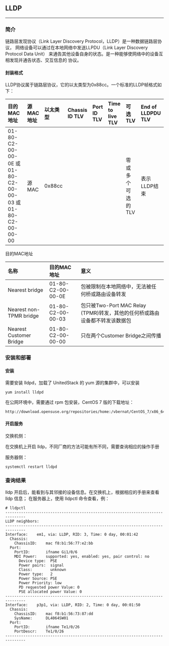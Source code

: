 ## LLDP

---

### 简介

链路层发现协议（Link Layer Discovery Protocol，LLDP）是一种数据链路层协议，
网络设备可以通过在本地网络中发送LLPDU（Link Layer Discovery Protocol Data Unit）
来通告其他设备自身的状态。是一种能够使网络中的设备互相发现并通告状态、交互信息的
协议。

#### 封装格式

LLDP协议属于链路层协议，它的以太类型为0x88cc。一个标准的LLDP帧格式如下：

| 目的MAC地址 | 源MAC地址 | 以太类型 | Chassis ID TLV | Port ID TLV | Time to live TLV | 可选 TLV | End of LLDPDU TLV |
|:----------- |:--------- |:-------- |:-------------- |:----------- |:---------------- |:-------- |:----------------- |
| 01-80-C2-00-00-0E 或 01-80-C2-00-00-03 或 01-80-C2-00-00-00 | 源MAC | 0x88cc |   |   |   | 零或多个可选的TLV | 表示LLDP结束 |

目的MAC地址

| 名称 | 目的MAC地址 | 意义 |
|:---- |:----------- |:---- |
| Nearest bridge | 01-80-C2-00-00-0E | 包被限制在本地网络中，无法被任何桥或路由设备转发 |
| Nearest non-TPMR bridge | 01-80-C2-00-00-03 | 包只被Two-Port MAC Relay (TPMR)转发，其他的任何桥或路由设备都不转发该数据包 |
| Nearest Customer Bridge | 01-80-C2-00-00-00 | 只在两个Customer Bridge之间传播 |


### 安装和部署

#### 安装

需要安装 lldpd，加载了 UnitedStack 的 yum 源的集群中，可以安装

```
yum install lldpd
```

在公网环境中，需要通过 rpm 包安装，CentOS 7 版的下载地址：

```
http://download.opensuse.org/repositories/home:/vbernat/CentOS_7/x86_64/
```

#### 开启服务

交换机侧：

在交换机上开启 lldp，不同厂商的方法可能有所不同，需要查询相应的操作手册

服务器侧：

```
systemctl restart lldpd
```

### 查询结果

lldp 开启后，能看到与其邻接的设备信息。在交换机上，根据相应的手册来查看 lldp 信息；
在服务器上，使用 lldpctl 命令查看，例：

```
# lldpctl
-------------------------------------------------------------------------------
LLDP neighbors:
-------------------------------------------------------------------------------
Interface:    em1, via: LLDP, RID: 3, Time: 0 day, 00:01:42
  Chassis:
    ChassisID:    mac f8:b1:56:77:e2:bb
  Port:
    PortID:       ifname Gi1/0/6
    MDI Power:    supported: yes, enabled: yes, pair control: no
      Device type:  PSE
      Power pairs:  signal
      Class:        unknown
      Power type:   2
      Power Source: PSE
      Power Priority: low
      PD requested power Value: 0
      PSE allocated power Value: 0
-------------------------------------------------------------------------------
Interface:    p3p1, via: LLDP, RID: 2, Time: 0 day, 00:01:50
  Chassis:
    ChassisID:    mac f8:b1:56:73:87:dd
    SysName:      DL4064SW01
  Port:
    PortID:       ifname Te1/0/26
    PortDescr:    Te1/0/26
-------------------------------------------------------------------------------
```
